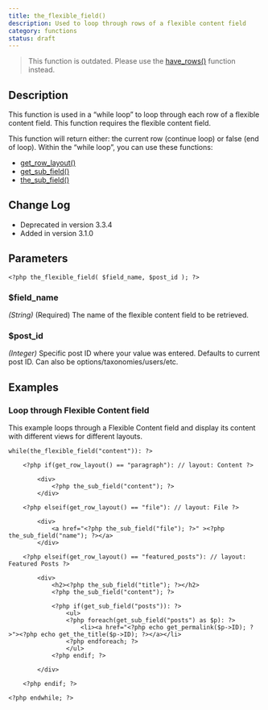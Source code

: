 ```yaml
---
title: the_flexible_field()
description: Used to loop through rows of a flexible content field
category: functions
status: draft
---
```


> This function is outdated. Please use the [have_rows()](https://www.advancedcustomfields.com/resources/have_rows/) function instead.

## Description
This function is used in a “while loop” to loop through each row of a flexible content field. This function requires the flexible content field.

This function will return either: the current row (continue loop) or false (end of loop). Within the “while loop”, you can use these functions:
- [get_row_layout()](https://www.advancedcustomfields.com/docs/functions/get_row_layout/)
- [get_sub_field()](https://www.advancedcustomfields.com/docs/functions/get_sub_field/)
- [the_sub_field()](https://www.advancedcustomfields.com/docs/functions/the_sub_field/)

## Change Log
- Deprecated in version 3.3.4
- Added in version 3.1.0

## Parameters
```
<?php the_flexible_field( $field_name, $post_id ); ?>
```

### $field_name
*(String)* (Required) The name of the flexible content field to be retrieved.

### $post_id
*(Integer)* Specific post ID where your value was entered. Defaults to current post ID. Can also be options/taxonomies/users/etc.
 
## Examples

### Loop through Flexible Content field
This example loops through a Flexible Content field and display its content with different views for different layouts.
```
while(the_flexible_field("content")): ?>

	<?php if(get_row_layout() == "paragraph"): // layout: Content ?>

		<div>
			<?php the_sub_field("content"); ?>
		</div>

	<?php elseif(get_row_layout() == "file"): // layout: File ?>

		<div>
			<a href="<?php the_sub_field("file"); ?>" ><?php the_sub_field("name"); ?></a>
		</div>

	<?php elseif(get_row_layout() == "featured_posts"): // layout: Featured Posts ?>

		<div>
			<h2><?php the_sub_field("title"); ?></h2>
			<?php the_sub_field("content"); ?>

			<?php if(get_sub_field("posts")): ?>
				<ul>
				<?php foreach(get_sub_field("posts") as $p): ?>
					<li><a href="<?php echo get_permalink($p->ID); ?>"><?php echo get_the_title($p->ID); ?></a></li>
				<?php endforeach; ?>
				</ul>
			<?php endif; ?>

		</div>

	<?php endif; ?>

<?php endwhile; ?>
```

